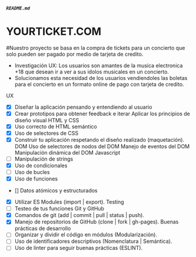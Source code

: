 
##### `README.md`

# YOURTICKET.COM
#Nuestro proyecto se basa en la compra de tickets para un concierto que solo pueden ser pagado por medio de tarjeta de credito.
* Investigación UX:
    Los usuarios son amantes de la musica electronica +18 que desean ir a ver a sus idolos musicales en un concierto.
* Solucionamos esta necesidad de los usuarios vendiendoles las boletas para el concierto en un formato online de pago con tarjeta de credito.
  

UX
- [x] Diseñar la aplicación pensando y entendiendo al usuario
- [x] Crear prototipos para obtener feedback e iterar
 Aplicar los principios de diseño visual
HTML y CSS
- [x] Uso correcto de HTML semántico
- [x] Uso de selectores de CSS
- [x] Construir tu aplicación respetando el diseño realizado (maquetación).
DOM
 Uso de selectores de nodos del DOM
 Manejo de eventos del DOM
 Manipulación dinámica del DOM
Javascript
 - [ ] Manipulación de strings
 - [x] Uso de condicionales
 - [ ] Uso de bucles
 - [x] Uso de funciones
 - [] Datos atómicos y estructurados
 - [x] Utilizar ES Modules (import | export).
Testing
 - [ ] Testeo de tus funciones
Git y GitHub
- [x] Comandos de git (add | commit | pull | status | push).
- [x] Manejo de repositorios de GitHub (clone | fork | gh-pages).
Buenas prácticas de desarrollo
 - [ ] Organizar y dividir el código en módulos (Modularización).
 - [ ] Uso de identificadores descriptivos (Nomenclatura | Semántica).
 - [ ] Uso de linter para seguir buenas prácticas (ESLINT).